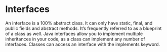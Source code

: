 # Interfaces
An interface is a 100% abstract class. It can only have static, final, and public fields and abstract methods. It’s frequently referred to as a blueprint of a class as well. Java interfaces allow you to implement multiple inheritances in your code, as a class can implement any number of interfaces. Classes can access an interface with the implements keyword.
